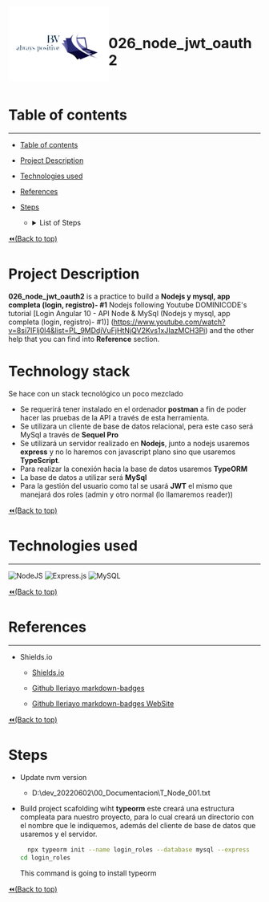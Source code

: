 <div>
	<div>
		<img src=https://raw.githubusercontent.com/Byron2016/00_forImages/main/images/Logo_01_00.png align=left alt=MyLogo width=200>
	</div>
	&nbsp;
	<div>
		<h1>026_node_jwt_oauth2</h1>
	</div>
</div>

&nbsp;

# Table of contents

---

- [Table of contents](#table-of-contents)
- [Project Description](#project-description)
- [Technologies used](#technologies-used)
- [References](#references)
- [Steps](#steps)

  - <details> <summary>List of Steps</summary>

    - [Install & Setup Vite + React + Bootstrap 5](#-artificial-intelligence-and-bots)

   </details>

[⏪(Back to top)](#table-of-contents)

# Project Description

**026_node_jwt_oauth2** is a practice to build a **Nodejs y mysql, app completa (login, registro)- #1** Nodejs following Youtube DOMINICODE's tutorial [Login Angular 10 - API Node & MySql (Nodejs y mysql, app completa (login, registro)- #1)]
(https://www.youtube.com/watch?v=8si7IFlj0l4&list=PL_9MDdjVuFjHtNjQV2Kvs1xJIazMCH3Pi)
and the other help that you can find into **Reference** section.

# Technology stack

Se hace con un stack tecnológico un poco mezclado

- Se requerirá tener instalado en el ordenador **postman** a fin de poder hacer las pruebas de la API a través de esta herramienta.
- Se utilizara un cliente de base de datos relacional, pera este caso será MySql a través de **Sequel Pro**
- Se utilizará un servidor realizado en **Nodejs**, junto a nodejs usaremos **express** y no lo haremos con javascript plano sino que usaremos **TypeScript**.
- Para realizar la conexión hacia la base de datos usaremos **TypeORM**
- La base de datos a utilizar será **MySql**
- Para la gestión del usuario como tal se usará **JWT** el mismo que manejará dos roles (admin y otro normal (lo llamaremos reader))

[⏪(Back to top)](#table-of-contents)
&nbsp;

# Technologies used

---

![NodeJS](https://img.shields.io/badge/node.js-6DA55F?style=for-the-badge&logo=node.js&logoColor=white)
![Express.js](https://img.shields.io/badge/express.js-%23404d59.svg?style=for-the-badge&logo=express&logoColor=%2361DAFB)
![MySQL](https://img.shields.io/badge/mysql-%2300f.svg?style=for-the-badge&logo=mysql&logoColor=white)

[⏪(Back to top)](#table-of-contents)

# References

---

- Shields.io

  - [Shields.io](https://shields.io/)

  - [Github Ileriayo markdown-badges](https://github.com/Ileriayo/markdown-badges)

  - [Github Ileriayo markdown-badges WebSite](https://ileriayo.github.io/markdown-badges/)

[⏪(Back to top)](#table-of-contents)

# Steps

- Update nvm version

  - D:\dev_20220602\00_Documentacion\T_Node_001.txt

- Build project scafolding wiht **typeorm** este creará una estructura compleata para nuestro proyecto, para lo cual creará un directorio con el nombre que le indiquemos, además del cliente de base de datos que usaremos y el servidor.

  ```bash
    npx typeorm init --name login_roles --database mysql --express
  cd login_roles
  ```

  This command is going to install typeorm

[⏪(Back to top)](#table-of-contents)
